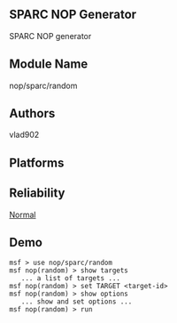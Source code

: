 ## SPARC NOP Generator

SPARC NOP generator


## Module Name
nop/sparc/random

## Authors
vlad902





## Platforms


## Reliability
[Normal](https://github.com/rapid7/metasploit-framework/wiki/Exploit-Ranking)

## Demo

```
msf > use nop/sparc/random
msf nop(random) > show targets
   ... a list of targets ...
msf nop(random) > set TARGET <target-id>
msf nop(random) > show options
   ... show and set options ...
msf nop(random) > run
```
    
    